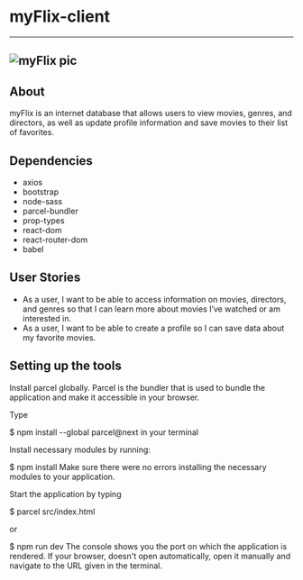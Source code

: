 # myFlix-client
---
![myFlix pic](image)
---
## About

myFlix is an internet database that allows users to view movies, genres, and directors, as well as update profile information and save movies to their list of favorites.

## Dependencies

- axios
- bootstrap
- node-sass
- parcel-bundler
- prop-types
- react-dom
- react-router-dom
- babel

## User Stories

- As a user, I want to be able to access information on movies, directors, and genres so that I
can learn more about movies I’ve watched or am interested in.
- As a user, I want to be able to create a profile so I can save data about my favorite movies.

## Setting up the tools

Install parcel globally. Parcel is the bundler that is used to bundle the application and make it accessible in your browser.

Type

$ npm install --global parcel@next
in your terminal

Install necessary modules by running:

$ npm install
Make sure there were no errors installing the necessary modules to your application.

Start the application by typing

$ parcel src/index.html

or

$ npm run dev
The console shows you the port on which the application is rendered. If your browser, doesn't open automatically, open it manually and navigate to the URL given in the terminal.
